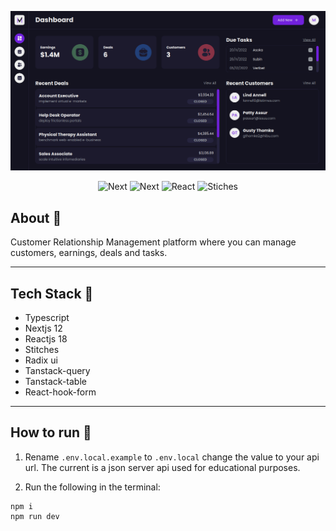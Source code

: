 <p align="center">
  <a href="https://m1guelsb.com">
    <img alt="Cover" src="./public/cover.png"/>
  </a>
</p>
<p align="center">
  <img alt="Next" src="https://img.shields.io/badge/Typescript-black?style=for-the-badge&logo=typescript&logoColor=blue"/>

  <img alt="Next" src="https://img.shields.io/badge/Next-black?style=for-the-badge&logo=next.js&logoColor=white"/>

  <img alt="React" src="https://img.shields.io/badge/react-black.svg?style=for-the-badge&logo=react&logoColor=%2361DAFB"/>

  <img alt="Stiches" src="https://img.shields.io/badge/stitches-black.svg?style=for-the-badge&logo=stiches&logoColor=%2361DAFB"/>
</p>

## About 🔎
Customer Relationship Management platform where you can manage customers, earnings, deals and tasks.

---
## Tech Stack 🔧
- Typescript
- Nextjs 12
- Reactjs 18
- Stitches
- Radix ui
- Tanstack-query
- Tanstack-table
- React-hook-form

---
## How to run 🏃
1. Rename `.env.local.example` to `.env.local` change the value to your api url. The current is a json server api used for educational purposes.

2. Run the following in the terminal:
```
npm i
npm run dev
```
